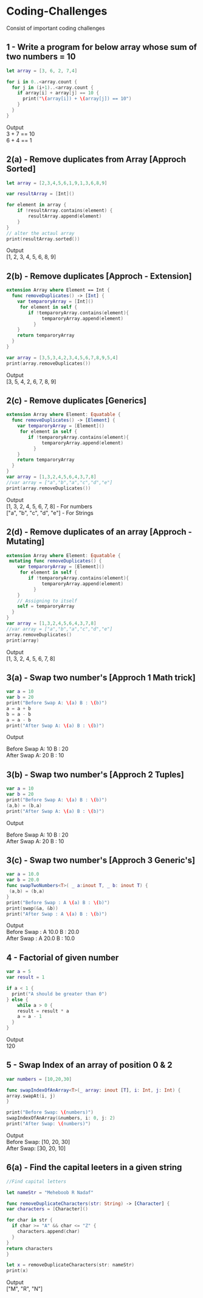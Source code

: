 # Coding-Challenges
Consist of important coding challenges
## 1 - Write a program for below array whose sum of two numbers = 10
```swift
let array = [3, 6, 2, 7,4]

for i in 0..<array.count {
  for j in (i+1)..<array.count {
    if array[i] + array[j] == 10 {
      print("\(array[i]) + \(array[j]) == 10")
    }
  }
}
```
Output  
3 + 7 == 10  
6 + 4 == 1

## 2(a) - Remove duplicates from Array [Approch Sorted]
```swift
let array = [2,3,4,5,6,1,9,1,3,6,8,9]

var resultArray = [Int]()

for element in array {
    if !resultArray.contains(element) {
        resultArray.append(element)
    }
}
// alter the actaul array
print(resultArray.sorted())
```
Output  
[1, 2, 3, 4, 5, 6, 8, 9]

## 2(b) - Remove duplicates [Approch - Extension]
```swift
extension Array where Element == Int {
  func removeDuplicates() -> [Int] {
    var temparoryArray = [Int]()
     for element in self {
        if !temparoryArray.contains(element){
             temparoryArray.append(element)
          }
    }
    return temparoryArray
  }
}

var array = [3,5,3,4,2,3,4,5,6,7,8,9,5,4]
print(array.removeDuplicates())
```
Output  
[3, 5, 4, 2, 6, 7, 8, 9]  

## 2(c) - Remove duplicates [Generics]

```swift
extension Array where Element: Equatable {
  func removeDuplicates() -> [Element] {
    var temparoryArray = [Element]()
     for element in self {
        if !temparoryArray.contains(element){
             temparoryArray.append(element)
          }
    }
    return temparoryArray
  }
}
var array = [1,3,2,4,5,6,4,3,7,8]
//var array = ["a","b","a","c","d","e"]
print(array.removeDuplicates())

```

Output  
[1, 3, 2, 4, 5, 6, 7, 8] - For numbers  
["a", "b", "c", "d", "e"] - For Strings

## 2(d) - Remove duplicates of an array [Approch - Mutating]
```swift
extension Array where Element: Equatable {
 mutating func removeDuplicates() {
    var temparoryArray = [Element]()
     for element in self {
        if !temparoryArray.contains(element){
             temparoryArray.append(element)
          }
    }
    // Assigning to itself
    self = temparoryArray
  }
}
var array = [1,3,2,4,5,6,4,3,7,8]
//var array = ["a","b","a","c","d","e"]
array.removeDuplicates()
print(array)
```
Output  
[1, 3, 2, 4, 5, 6, 7, 8]

## 3(a) - Swap two number's [Approch 1 Math trick]

```swift
var a = 10
var b = 20
print("Before Swap A: \(a) B : \(b)")
a = a + b
b = a - b
a = a - b
print("After Swap A: \(a) B : \(b)")
```
Output  

Before Swap A: 10 B : 20  
After Swap A: 20 B : 10

## 3(b) - Swap two number's [Approch 2 Tuples]

```swift
var a = 10
var b = 20
print("Before Swap A: \(a) B : \(b)")
(a,b) = (b,a)
print("After Swap A: \(a) B : \(b)")
```
Output  

Before Swap A: 10 B : 20  
After Swap A: 20 B : 10

## 3(c) - Swap two number's [Approch 3 Generic's]
```swift
var a = 10.0
var b = 20.0
func swapTwoNumbers<T>( _ a:inout T, _ b: inout T) {
 (a,b) = (b,a)
}
print("Before Swap : A \(a) B : \(b)")
print(swap(&a, &b))
print("After Swap : A \(a) B : \(b)")
```

Output  
Before Swap : A 10.0   B : 20.0  
After Swap : A 20.0   B : 10.0

## 4 - Factorial of given number
```swift
var a = 5
var result = 1

if a < 1 {
  print("A should be greater than 0")
} else {
    while a > 0 {
    result = result * a
    a = a - 1
  }
}
```
Output  
120

## 5 - Swap Index of an array of position 0 & 2

```swift
var numbers = [10,20,30]

func swapIndexOfAnArray<T>(_ array: inout [T], i: Int, j: Int) {
array.swapAt(i, j)
}

print("Before Swap: \(numbers)")
swapIndexOfAnArray(&numbers, i: 0, j: 2)
print("After Swap: \(numbers)")
```
Output  
Before Swap: [10, 20, 30]  
After Swap: [30, 20, 10]

## 6(a) - Find the capital leeters in a given string
```swift
//Find capital letters

let nameStr = "Meheboob R Nadaf"

func removeDuplicateCharacters(str: String) -> [Character] {
var characters = [Character]()

for char in str {
  if char >= "A" && char <= "Z" {
    characters.append(char)
  }
}
return characters
}

let x = removeDuplicateCharacters(str: nameStr)
print(x)
```
Output  
["M", "R", "N"]

